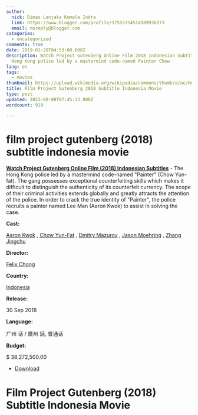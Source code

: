 ```yaml
---
author:
  nick: Dimas Lanjaka Kumala Indra
  link: https://www.blogger.com/profile/17555754514989936273
  email: noreply@blogger.com
categories:
  - uncategorized
comments: true
date: 2019-01-20T04:53:00.000Z
description: Watch Project Gutenberg Online Film 2018 Indonesian Subtitles - The
  Hong Kong police led by a mastermind code-named Painter Chow
lang: en
tags:
  - movies
thumbnail: https://upload.wikimedia.org/wikipedia/commons/thumb/a/ac/No_image_available.svg/2048px-No_image_available.svg.png
title: Film Project Gutenberg 2018 Subtitle Indonesia Movie
type: post
updated: 2023-08-08T07:45:33.000Z
wordcount: 919

---
```


film project gutenberg (2018) subtitle indonesia movie
======================================================

**[Watch Project Gutenberg Online Film (2018) Indonesian Subtitles](http://webmanajemen.com/search/?q=project%20gutenberg%202018)** - The Hong Kong police led by a mastermind code-named "Painter" (Chow Yun-fat). The gang possesses exceptional counterfeiting skills which makes it difficult to distinguish the authenticity of its counterfeit currency. The scope of their criminal activities extends globally and greatly attracts the attention of the police. In order to crack the true identity of "Painter", the police recruits a painter named Lee Man (Aaron Kwok) to assist in solving the case.

**Cast:**

[Aaron Kwok](http://webmanajemen.com/search/?q=cast%20aaron%20kwok) , [Chow Yun-Fat](http://webmanajemen.com/search/?q=cast%20chow%20yun%20fat) , [Dmitry Mazurov](http://webmanajemen.com/search/?q=cast%20dmitry%20mazurov) , [Jason Moehring](http://webmanajemen.com/search/?q=cast%20jason%20moehring) , [Zhang Jingchu](http://webmanajemen.com/search/?q=cast%20zhang%20jingchu)

**Director:**

[Felix Chong](http://webmanajemen.com/search/?q=director%20felix%20chong)

**Country:**

[Indonesia](http://webmanajemen.com/search/?q=country%20indonesia)

**Release:**

30 Sep 2018

**Language:**

广州 话 / 廣州 話, 普通话

**Budget:**

$ 38,272,500.00

*   [](https://www.webmanajemen.com/page/safelink.html?url=aHR0cDovL212ZG93bjIxLmNvbS9wcm9qZWN0LWd1dGVuYmVyZy0yMDE4Lw== "Download link 1 Project Gutenberg (2018)")[Download](https://www.webmanajemen.com/page/safelink.html?url=aHR0cDovL212ZG93bjIxLmNvbS9wcm9qZWN0LWd1dGVuYmVyZy0yMDE4Lw== "Download link 1 Project Gutenberg (2018)")

Film Project Gutenberg (2018) Subtitle Indonesia Movie
======================================================